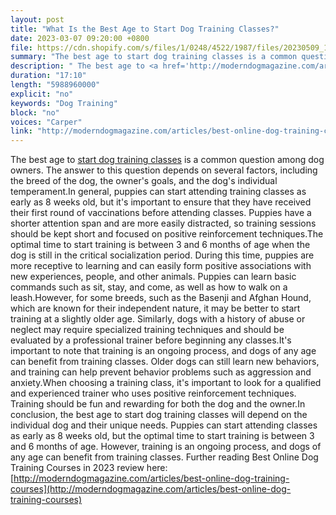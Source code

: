 ```yaml
---
layout: post
title: "What Is the Best Age to Start Dog Training Classes?"
date: 2023-03-07 09:20:00 +0800
file: https://cdn.shopify.com/s/files/1/0248/4522/1987/files/20230509_1.mp3?v=1683629992
summary: "The best age to start dog training classes is a common question among dog owners. The answer to this question depends on several factors, including the breed of the dog, the owner's goals, and the dog's individual temperament.In general, puppies can start attending training classes as early as 8 weeks old, but it's important to ensure that they have received their first round of vaccinations before attending classes. Puppies have a shorter attention span and are more easily distracted, so training sessions should be kept short and focused on positive reinforcement techniques.The optimal time to start training is between 3 and 6 months of age when the dog is still in the critical socialization period. During this time, puppies are more receptive to learning and can easily form positive associations with new experiences, people, and other animals. Puppies can learn basic commands such as sit, stay, and come, as well as how to walk on a leash.However, for some breeds, such as the Basenji and Afghan Hound, which are known for their independent nature, it may be better to start training at a slightly older age. Similarly, dogs with a history of abuse or neglect may require specialized training techniques and should be evaluated by a professional trainer before beginning any classes.It's important to note that training is an ongoing process, and dogs of any age can benefit from training classes. Older dogs can still learn new behaviors, and training can help prevent behavior problems such as aggression and anxiety.When choosing a training class, it's important to look for a qualified and experienced trainer who uses positive reinforcement techniques. Training should be fun and rewarding for both the dog and the owner.In conclusion, the best age to start dog training classes will depend on the individual dog and their unique needs. Puppies can start attending classes as early as 8 weeks old, but the optimal time to start training is between 3 and 6 months of age. However, training is an ongoing process, and dogs of any age can benefit from training classes."
description: " The best age to <a href='http://moderndogmagazine.com/articles/best-online-dog-training-courses'>start dog training classes</a> is a common question among dog owners. The answer to this question depends on several factors, including the breed of the dog, the owner's goals, and the dog's individual temperament.In general, puppies can start attending training classes as early as 8 weeks old, but it's important to ensure that they have received their first round of vaccinations before attending classes. Puppies have a shorter attention span and are more easily distracted, so training sessions should be kept short and focused on positive reinforcement techniques.The optimal time to start training is between 3 and 6 months of age when the dog is still in the critical socialization period. During this time, puppies are more receptive to learning and can easily form positive associations with new experiences, people, and other animals. Puppies can learn basic commands such as sit, stay, and come, as well as how to walk on a leash.However, for some breeds, such as the Basenji and Afghan Hound, which are known for their independent nature, it may be better to start training at a slightly older age. Similarly, dogs with a history of abuse or neglect may require specialized training techniques and should be evaluated by a professional trainer before beginning any classes.It's important to note that training is an ongoing process, and dogs of any age can benefit from training classes. Older dogs can still learn new behaviors, and training can help prevent behavior problems such as aggression and anxiety.When choosing a training class, it's important to look for a qualified and experienced trainer who uses positive reinforcement techniques. Training should be fun and rewarding for both the dog and the owner.In conclusion, the best age to start dog training classes will depend on the individual dog and their unique needs. Puppies can start attending classes as early as 8 weeks old, but the optimal time to start training is between 3 and 6 months of age. However, training is an ongoing process, and dogs of any age can benefit from training classes.Further reading Best Online Dog Training Courses in 2023 review here: <a href='http://moderndogmagazine.com/articles/best-online-dog-training-courses'>http://moderndogmagazine.com/articles/best-online-dog-training-courses</a> "
duration: "17:10"
length: "5988960000"
explicit: "no"
keywords: "Dog Training"
block: "no"
voices: "Carper"
link: "http://moderndogmagazine.com/articles/best-online-dog-training-courses"
---
```


The best age to [start dog training classes](http://moderndogmagazine.com/articles/best-online-dog-training-courses) is a common question among dog owners. The answer to this question depends on several factors, including the breed of the dog, the owner's goals, and the dog's individual temperament.In general, puppies can start attending training classes as early as 8 weeks old, but it's important to ensure that they have received their first round of vaccinations before attending classes. Puppies have a shorter attention span and are more easily distracted, so training sessions should be kept short and focused on positive reinforcement techniques.The optimal time to start training is between 3 and 6 months of age when the dog is still in the critical socialization period. During this time, puppies are more receptive to learning and can easily form positive associations with new experiences, people, and other animals. Puppies can learn basic commands such as sit, stay, and come, as well as how to walk on a leash.However, for some breeds, such as the Basenji and Afghan Hound, which are known for their independent nature, it may be better to start training at a slightly older age. Similarly, dogs with a history of abuse or neglect may require specialized training techniques and should be evaluated by a professional trainer before beginning any classes.It's important to note that training is an ongoing process, and dogs of any age can benefit from training classes. Older dogs can still learn new behaviors, and training can help prevent behavior problems such as aggression and anxiety.When choosing a training class, it's important to look for a qualified and experienced trainer who uses positive reinforcement techniques. Training should be fun and rewarding for both the dog and the owner.In conclusion, the best age to start dog training classes will depend on the individual dog and their unique needs. Puppies can start attending classes as early as 8 weeks old, but the optimal time to start training is between 3 and 6 months of age. However, training is an ongoing process, and dogs of any age can benefit from training classes. Further reading Best Online Dog Training Courses in 2023 review here: [http://moderndogmagazine.com/articles/best-online-dog-training-courses](http://moderndogmagazine.com/articles/best-online-dog-training-courses)
